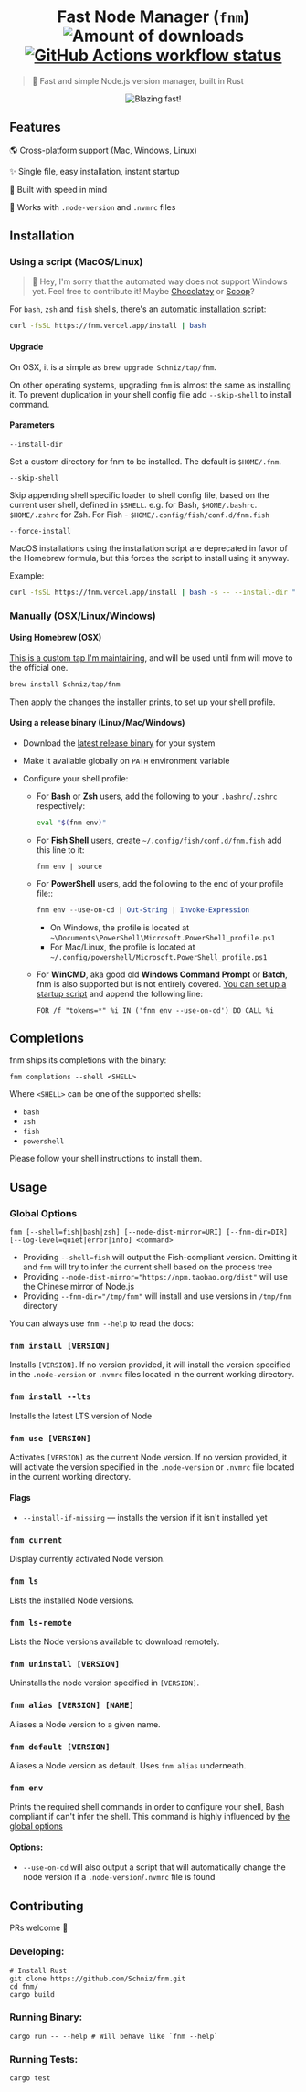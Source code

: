 <h1 align="center">
  Fast Node Manager (<code>fnm</code>)
  <img alt="Amount of downloads" src="https://img.shields.io/github/downloads/Schniz/fnm/total.svg?style=flat" />
  <a href="https://github.com/Schniz/fnm/actions"><img src="https://img.shields.io/github/workflow/status/Schniz/fnm/Rust/master?label=workflow" alt="GitHub Actions workflow status" /></a>
</h1>

> :rocket: Fast and simple Node.js version manager, built in Rust

<div align="center">
  <img src="./docs/fnm.svg" alt="Blazing fast!">
</div>

## Features

:earth_americas: Cross-platform support (Mac, Windows, Linux)

:sparkles: Single file, easy installation, instant startup

:rocket: Built with speed in mind

:thinking: Works with `.node-version` and `.nvmrc` files

## Installation

### Using a script (MacOS/Linux)

> :wave: Hey, I'm sorry that the automated way does not support Windows yet. Feel free to contribute it! Maybe [Chocolatey](https://chocolatey.org/) or [Scoop](https://scoop.sh/)?

For `bash`, `zsh` and `fish` shells, there's an [automatic installation script](./.ci/install.sh):

```bash
curl -fsSL https://fnm.vercel.app/install | bash
```

#### Upgrade

On OSX, it is a simple as `brew upgrade Schniz/tap/fnm`.

On other operating systems, upgrading `fnm` is almost the same as installing it. To prevent duplication in your shell config file add `--skip-shell` to install command.

#### Parameters

`--install-dir`

Set a custom directory for fnm to be installed. The default is `$HOME/.fnm`.

`--skip-shell`

Skip appending shell specific loader to shell config file, based on the current user shell, defined in `$SHELL`. e.g. for Bash, `$HOME/.bashrc`. `$HOME/.zshrc` for Zsh. For Fish - `$HOME/.config/fish/conf.d/fnm.fish`

`--force-install`

MacOS installations using the installation script are deprecated in favor of the Homebrew formula, but this forces the script to install using it anyway.

Example:

```bash
curl -fsSL https://fnm.vercel.app/install | bash -s -- --install-dir "./.fnm" --skip-shell
```

### Manually (OSX/Linux/Windows)

#### Using Homebrew (OSX)

[This is a custom tap I'm maintaining](https://github.com/Schniz/homebrew-tap), and will be used until fnm will move to the official one.

```bash
brew install Schniz/tap/fnm
```

Then apply the changes the installer prints, to set up your shell profile.

#### Using a release binary (Linux/Mac/Windows)

- Download the [latest release binary](https://github.com/Schniz/fnm/releases) for your system
- Make it available globally on `PATH` environment variable
- Configure your shell profile:

  - For **Bash** or **Zsh** users, add the following to your `.bashrc`/`.zshrc` respectively:

    ```bash
    eval "$(fnm env)"
    ```

  - For [**Fish Shell**](https://fishshell.com/) users, create `~/.config/fish/conf.d/fnm.fish` add this line to it:

    ```fish
    fnm env | source
    ```

  - For **PowerShell** users, add the following to the end of your profile file::

    ```powershell
    fnm env --use-on-cd | Out-String | Invoke-Expression
    ```

    - On Windows, the profile is located at `~\Documents\PowerShell\Microsoft.PowerShell_profile.ps1`
    - For Mac/Linux, the profile is located at `~/.config/powershell/Microsoft.PowerShell_profile.ps1`

  - For **WinCMD**, aka good old **Windows Command Prompt** or **Batch**, fnm is also supported but is not entirely covered. [You can set up a startup script](https://superuser.com/a/144348) and append the following line:

    ```
    FOR /f "tokens=*" %i IN ('fnm env --use-on-cd') DO CALL %i
    ```

## Completions

fnm ships its completions with the binary:

```
fnm completions --shell <SHELL>
```

Where `<SHELL>` can be one of the supported shells:

- `bash`
- `zsh`
- `fish`
- `powershell`

Please follow your shell instructions to install them.

## Usage

### Global Options

```
fnm [--shell=fish|bash|zsh] [--node-dist-mirror=URI] [--fnm-dir=DIR] [--log-level=quiet|error|info] <command>
```

- Providing `--shell=fish` will output the Fish-compliant version. Omitting it and `fnm` will try to infer the current shell based on the process tree
- Providing `--node-dist-mirror="https://npm.taobao.org/dist"` will use the Chinese mirror of Node.js
- Providing `--fnm-dir="/tmp/fnm"` will install and use versions in `/tmp/fnm` directory

You can always use `fnm --help` to read the docs:

### `fnm install [VERSION]`

Installs `[VERSION]`. If no version provided, it will install the version specified in the `.node-version` or `.nvmrc` files located in the current working directory.

### `fnm install --lts`

Installs the latest LTS version of Node

### `fnm use [VERSION]`

Activates `[VERSION]` as the current Node version. If no version provided, it will activate the version specified in the `.node-version` or `.nvmrc` file located in the current working directory.

#### Flags

- `--install-if-missing` — installs the version if it isn't installed yet

### `fnm current`

Display currently activated Node version.

### `fnm ls`

Lists the installed Node versions.

### `fnm ls-remote`

Lists the Node versions available to download remotely.

### `fnm uninstall [VERSION]`

Uninstalls the node version specified in `[VERSION]`.

### `fnm alias [VERSION] [NAME]`

Aliases a Node version to a given name.

### `fnm default [VERSION]`

Aliases a Node version as default. Uses `fnm alias` underneath.

### `fnm env`

Prints the required shell commands in order to configure your shell, Bash compliant if can't infer the shell. This command is highly influenced by [the global options](#global-options)

#### Options:

- `--use-on-cd` will also output a script that will automatically change the node version if a `.node-version`/`.nvmrc` file is found

## Contributing

PRs welcome :tada:

### Developing:

```
# Install Rust
git clone https://github.com/Schniz/fnm.git
cd fnm/
cargo build
```

### Running Binary:

```
cargo run -- --help # Will behave like `fnm --help`
```

### Running Tests:

```
cargo test
```
